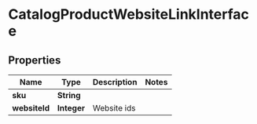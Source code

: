 
# CatalogProductWebsiteLinkInterface

## Properties
Name | Type | Description | Notes
------------ | ------------- | ------------- | -------------
**sku** | **String** |  | 
**websiteId** | **Integer** | Website ids | 



